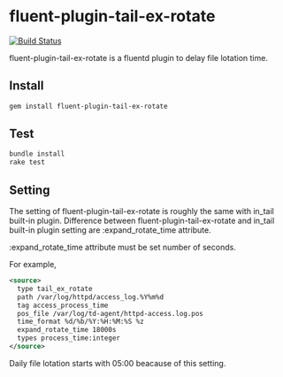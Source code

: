# fluent-plugin-tail-ex-rotate
[![Build Status](https://travis-ci.org/dwango/fluent-plugin-tail-ex-rotate.png?branch=master)](https://travis-ci.org/dwango/fluent-plugin-tail-ex-rotate)

fluent-plugin-tail-ex-rotate is a fluentd plugin to delay file lotation time.

## Install

```sh
gem install fluent-plugin-tail-ex-rotate
```

## Test

```sh
bundle install
rake test
```

## Setting

The setting of fluent-plugin-tail-ex-rotate is roughly the same with in_tail built-in plugin.
Difference between fluent-plugin-tail-ex-rotate and in_tail built-in plugin setting are :expand_rotate_time attribute.

:expand_rotate_time attribute must be set number of seconds.

For example,
```xml
<source>
  type tail_ex_rotate
  path /var/log/httpd/access_log.%Y%m%d
  tag access_process_time
  pos_file /var/log/td-agent/httpd-access.log.pos
  time_format %d/%b/%Y:%H:%M:%S %z
  expand_rotate_time 18000s
  types process_time:integer
</source>
```

Daily file lotation starts with 05:00 beacause of this setting.
